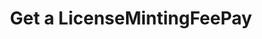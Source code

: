 ---
title: Get a LicenseMintingFeePay
excerpt: Retrieve a LicenseMintingFeePay
api:
  file: jacobswagger.json
  operationId: get_api-v2-licenses-mintingfees-licensemintingfeepaidid
hidden: false
---